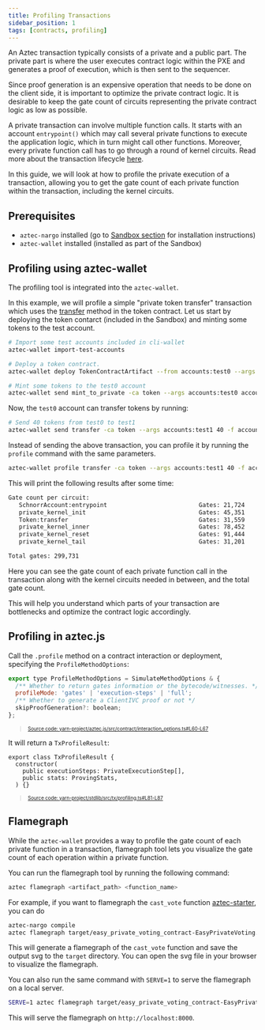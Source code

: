 ```yaml
---
title: Profiling Transactions
sidebar_position: 1
tags: [contracts, profiling]
---
```


An Aztec transaction typically consists of a private and a public part. The private part is where the user executes contract logic within the PXE and generates a proof of execution, which is then sent to the sequencer.

Since proof generation is an expensive operation that needs to be done on the client side, it is important to optimize the private contract logic. It is desirable to keep the gate count of circuits representing the private contract logic as low as possible.

A private transaction can involve multiple function calls. It starts with an account `entrypoint()` which may call several private functions to execute the application logic, which in turn might call other functions. Moreover, every private function call has to go through a round of kernel circuits. Read more about the transaction lifecycle [here](../../../aztec/concepts/transactions.md).

In this guide, we will look at how to profile the private execution of a transaction, allowing you to get the gate count of each private function within the transaction, including the kernel circuits.

## Prerequisites

- `aztec-nargo` installed (go to [Sandbox section](../../reference/environment_reference/sandbox-reference.md) for installation instructions)
- `aztec-wallet` installed (installed as part of the Sandbox)

## Profiling using aztec-wallet

The profiling tool is integrated into the `aztec-wallet`.

In this example, we will profile a simple "private token transfer" transaction which uses the [transfer](https://github.com/AztecProtocol/aztec-packages/blob/master/noir-projects/noir-contracts/contracts/app/token_contract/src/main.nr#L263) method in the token contract.
Let us start by deploying the token contarct (included in the Sandbox) and minting some tokens to the test account.

```bash
# Import some test accounts included in cli-wallet
aztec-wallet import-test-accounts

# Deploy a token contract.
aztec-wallet deploy TokenContractArtifact --from accounts:test0 --args accounts:test0 TestToken TST 18 -a token

# Mint some tokens to the test0 account
aztec-wallet send mint_to_private -ca token --args accounts:test0 accounts:test0 100 -f test0
```

Now, the `test0` account can transfer tokens by running:

```bash
# Send 40 tokens from test0 to test1
aztec-wallet send transfer -ca token --args accounts:test1 40 -f accounts:test0
```

Instead of sending the above transaction, you can profile it by running the `profile` command with the same parameters.


```bash
aztec-wallet profile transfer -ca token --args accounts:test1 40 -f accounts:test0
```

This will print the following results after some time:

```bash
Gate count per circuit:
   SchnorrAccount:entrypoint                          Gates: 21,724     Acc: 21,724
   private_kernel_init                                Gates: 45,351     Acc: 67,075
   Token:transfer                                     Gates: 31,559     Acc: 98,634
   private_kernel_inner                               Gates: 78,452     Acc: 177,086
   private_kernel_reset                               Gates: 91,444     Acc: 268,530
   private_kernel_tail                                Gates: 31,201     Acc: 299,731

Total gates: 299,731
```

Here you can see the gate count of each private function call in the transaction along with the kernel circuits needed in between, and the total gate count.

This will help you understand which parts of your transaction are bottlenecks and optimize the contract logic accordingly.

## Profiling in aztec.js

Call the `.profile` method on a contract interaction or deployment, specifying the `ProfileMethodOptions`:

```javascript title="profile-method-options" showLineNumbers 
export type ProfileMethodOptions = SimulateMethodOptions & {
  /** Whether to return gates information or the bytecode/witnesses. */
  profileMode: 'gates' | 'execution-steps' | 'full';
  /** Whether to generate a ClientIVC proof or not */
  skipProofGeneration?: boolean;
};
```
> <sup><sub><a href="https://github.com/AztecProtocol/aztec-packages/blob/v1.2.0/yarn-project/aztec.js/src/contract/interaction_options.ts#L60-L67" target="_blank" rel="noopener noreferrer">Source code: yarn-project/aztec.js/src/contract/interaction_options.ts#L60-L67</a></sub></sup>


It will return a `TxProfileResult`:

```## title="tx-profile-result" showLineNumbers 
export class TxProfileResult {
  constructor(
    public executionSteps: PrivateExecutionStep[],
    public stats: ProvingStats,
  ) {}
```
> <sup><sub><a href="https://github.com/AztecProtocol/aztec-packages/blob/v1.2.0/yarn-project/stdlib/src/tx/profiling.ts#L81-L87" target="_blank" rel="noopener noreferrer">Source code: yarn-project/stdlib/src/tx/profiling.ts#L81-L87</a></sub></sup>


## Flamegraph

While the `aztec-wallet` provides a way to profile the gate count of each private function in a transaction, flamegraph tool lets you visualize the gate count of each operation within a private function.

You can run the flamegraph tool by running the following command:

```bash
aztec flamegraph <artifact_path> <function_name>
```

For example, if you want to flamegraph the `cast_vote` function [aztec-starter](https://github.com/AztecProtocol/aztec-starter/blob/main/src/main.nr), you can do

```bash
aztec-nargo compile
aztec flamegraph target/easy_private_voting_contract-EasyPrivateVoting.json cast_vote
```

This will generate a flamegraph of the `cast_vote` function and save the output svg to the `target` directory. You can open the svg file in your browser to visualize the flamegraph.

You can also run the same command with `SERVE=1` to serve the flamegraph on a local server.

```bash
SERVE=1 aztec flamegraph target/easy_private_voting_contract-EasyPrivateVoting.json cast_vote
```
This will serve the flamegraph on `http://localhost:8000`.
